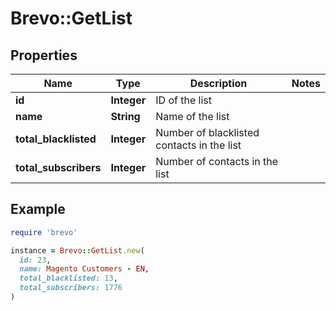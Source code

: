# Brevo::GetList

## Properties

| Name | Type | Description | Notes |
| ---- | ---- | ----------- | ----- |
| **id** | **Integer** | ID of the list |  |
| **name** | **String** | Name of the list |  |
| **total_blacklisted** | **Integer** | Number of blacklisted contacts in the list |  |
| **total_subscribers** | **Integer** | Number of contacts in the list |  |

## Example

```ruby
require 'brevo'

instance = Brevo::GetList.new(
  id: 23,
  name: Magento Customers - EN,
  total_blacklisted: 13,
  total_subscribers: 1776
)
```

